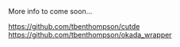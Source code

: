 More info to come soon...

https://github.com/tbenthompson/cutde
https://github.com/tbenthompson/okada_wrapper
